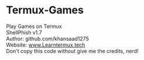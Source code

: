 # Termux-Games
Play Games on Termux<br> 
ShellPhish v1.7<br>
Author: github.com/khansaad1275 <br>
Website: www.Learntermux.tech <br>
Don't copy this code without give me the credits, nerd! <br>
